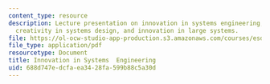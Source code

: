 ```yaml
---
content_type: resource
description: Lecture presentation on innovation in systems engineering, individuals'
  creativity in systems design, and innovation in large systems.
file: https://ol-ocw-studio-app-production.s3.amazonaws.com/courses/esd-33-systems-engineering-summer-2010/688d747edcfaea3428fa599b88c5a30d_MITESD_33SUM10_lec05.pdf
file_type: application/pdf
resourcetype: Document
title: Innovation in Systems  Engineering
uid: 688d747e-dcfa-ea34-28fa-599b88c5a30d
---
```

